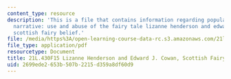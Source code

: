 ```yaml
---
content_type: resource
description: 'This is a file that contains information regarding popular culture and
  narrative: use and abuse of the fairy tale lizanne henderson and edward j. cowan,
  scottish fairy belief.'
file: /media/https%3A/open-learning-course-data-rc.s3.amazonaws.com/21l-430-popular-culture-and-narrative-use-and-abuse-of-the-fairy-tale-fall-2015/2699ede2653b507b2215d359a8df60d9_MIT21L_430F15_Lizanne.pdf
file_type: application/pdf
resourcetype: Document
title: 21L.430F15 Lizanne Henderson and Edward J. Cowan, Scottish Fairy Belief
uid: 2699ede2-653b-507b-2215-d359a8df60d9
---
```

